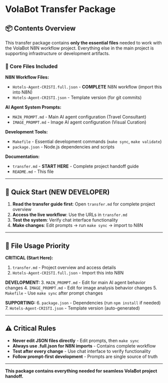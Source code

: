 # VolaBot Transfer Package

## 📦 Contents Overview

This transfer package contains **only the essential files** needed to work with the VolaBot N8N workflow project. Everything else in the main project is supporting infrastructure or development artifacts.

### 🚀 Core Files Included

**N8N Workflow Files:**
- `Hotels-Agent-CRISTI.full.json` - **COMPLETE** N8N workflow (import this into N8N)
- `Hotels-Agent-CRISTI.json` - Template version (for git commits)

**AI Agent System Prompts:**
- `MAIN_PROMPT.md` - Main AI agent configuration (Travel Consultant)
- `IMAGE_PROMPT.md` - Image AI agent configuration (Visual Curation)

**Development Tools:**
- `Makefile` - Essential development commands (`make sync`, `make validate`)
- `package.json` - Node.js dependencies and scripts

**Documentation:**
- `transfer.md` - **START HERE** - Complete project handoff guide
- `README.md` - This file

---

## 🎯 Quick Start (NEW DEVELOPER)

1. **Read the transfer guide first**: Open `transfer.md` for complete project overview
2. **Access the live workflow**: Use the URLs in `transfer.md`
3. **Test the system**: Verify chat interface functionality
4. **Make changes**: Edit prompts → run `make sync` → import to N8N

---

## 📁 File Usage Priority

**CRITICAL (Start Here):**
1. `transfer.md` - Project overview and access details
2. `Hotels-Agent-CRISTI.full.json` - Import this into N8N

**DEVELOPMENT:**
3. `MAIN_PROMPT.md` - Edit for main AI agent behavior changes
4. `IMAGE_PROMPT.md` - Edit for image analysis behavior changes
5. `Makefile` - Use `make sync` after prompt changes

**SUPPORTING:**
6. `package.json` - Dependencies (run `npm install` if needed)
7. `Hotels-Agent-CRISTI.json` - Template version (auto-generated)

---

## ⚠️ Critical Rules

- **Never edit JSON files directly** - Edit prompts, then `make sync`
- **Always use .full.json for N8N imports** - Contains complete workflow
- **Test after every change** - Use chat interface to verify functionality
- **Follow prompt-first development** - Prompts are single source of truth

---

**This package contains everything needed for seamless VolaBot project handoff.**